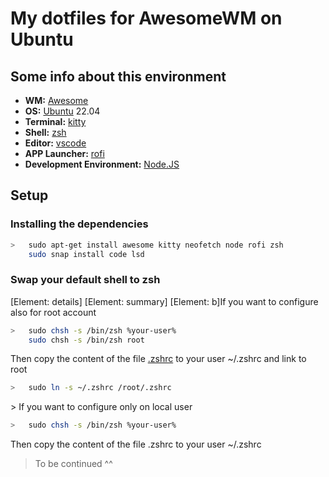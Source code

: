 # My dotfiles for AwesomeWM on Ubuntu</h1>

## Some info about this environment

- **WM:** [Awesome](https://github.com/awesomeWM/awesome)
- **OS:** [Ubuntu](https://ubuntu.com/) 22.04
- **Terminal:** [kitty](https://sw.kovidgoyal.net/kitty/)
- **Shell:** [zsh](https://www.zsh.org/)
- **Editor:** [vscode](https://github.com/microsoft/vscode)
- **APP Launcher:** [rofi](https://github.com/davatorium/rofi)
- **Development Environment:** [Node.JS](https://github.com/nodejs/node)

## Setup

### Installing the dependencies

```sh
>   sudo apt-get install awesome kitty neofetch node rofi zsh  
    sudo snap install code lsd
```

### Swap your default shell to zsh

[Element: details]
[Element: summary]
[Element: b]If you want to configure also for root account</b></summary>

```sh
>   sudo chsh -s /bin/zsh %your-user%
    sudo chsh -s /bin/zsh root
```

Then copy the content of the file [.zshrc](https://github.com/carlosmoshudev/wm-dotfiles/blob/main/.zshrc) to your user ~/.zshrc and link to root

```sh
>   sudo ln -s ~/.zshrc /root/.zshrc
```

</details>
> If you want to configure only on local user

```sh
>   sudo chsh -s /bin/zsh %your-user%
```

Then copy the content of the file .zshrc to your user ~/.zshrc
> To be continued ^^
